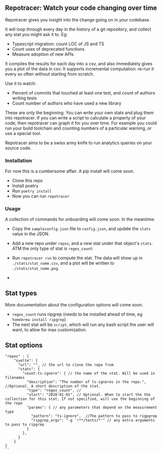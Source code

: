 ## Repotracer: Watch your code changing over time

Repotracer gives you insight into the change going on in your codebase.

It will loop through every day in the history of a git repository, and collect any stat you might ask it to. Eg:

- Typescript migration: count LOC of JS and TS
- Count uses of deprecated functions
- Measure adoption of new APIs

It compiles the results for each day into a csv, and also immediately gives you a plot of the data in csv.
It supports incremental computation: re-run it every so often without starting from scratch.

Use it to watch:

- Percent of commits that touched at least one test, and count of authors writing tests
- Count number of authors who have used a new library

These are only the beginning. You can write your own stats and plug them into repotracer. If you can write a script to calculate a property of your code, then repotracer can graph it for you over time. For example you could run your build toolchain and counting numbers of a particular warning, or use a special tool.

Repotracer aims to be a swiss army knife to run analytics queries on your source code.

### Installation

For now this is a cumbersome affair. A pip install will come soon.

- Clone this repo
- Install poetry
- Run `poetry install`
- Now you can run `repotracer`

### Usage

A collection of commands for onboarding will come soon. In the meantime:

- Copy the `sampleconfig.json` file to `config.json`, and update the `stats` value in the JSON.

- Add a new repo under `repos`, and a new stat under that object's `stats`.
  ATM the only type of stat is `regex_count`:

- Run `repotracer run` to compute the stat. The data will show up in `./stats/stat_name.csv`, and a plot will be written to `./stats/stat_name.png`.

-

## Stat types

More documentation about the configuration options will come soon.

- `regex_count` runs ripgrep (needs to be installed ahead of time, eg `homebrew install ripgrep`)
- The next stat will be `script`, which will run any bash script the user will want, to allow for max customization.

## Stat options

```
"repos" : {
    "svelte": {
      "url": "", // the url to clone the repo from
      "stats": {
        "count-ts-ignore": { // the name of the stat. Will be used in filenames
          "description": "The number of ts-ignores in the repo.", //Optional. A short description of the stat.
          "type": "regex_count", //
          "start": "2020-01-01", // Optional. When to start the the collection for this stat. If not specified, will use the beginning of the repo
          "params": { // any parameters that depend on the measurement type
            "pattern": "ts-ignore",  //The pattern to pass to rigpgrep
            "ripgrep_args": "-g '!**/tests/*'" // any extra arguments to pass to ripgrep
          }
        },
      }
    }
}
``
```
